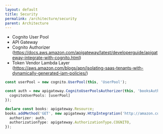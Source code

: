 ```yaml
---
layout: default
title: Security
permalink: /architecture/security
parent: Architecture
---
```


* Cognito User Pool
* API Gateway
* Cognito Authorizer (https://docs.aws.amazon.com/apigateway/latest/developerguide/apigateway-integrate-with-cognito.html)
* Token Vendor Lambda Layer (https://aws.amazon.com/blogs/apn/isolating-saas-tenants-with-dynamically-generated-iam-policies/)

```typescript
const userPool = new cognito.UserPool(this, 'UserPool');

const auth = new apigateway.CognitoUserPoolsAuthorizer(this, 'booksAuthorizer', {
  cognitoUserPools: [userPool]
});

declare const books: apigateway.Resource;
books.addMethod('GET', new apigateway.HttpIntegration('http://amazon.com'), {
  authorizer: auth,
  authorizationType: apigateway.AuthorizationType.COGNITO,
});
```